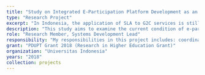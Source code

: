 ```yaml
---
title: "Study on Integrated E-Participation Platform Development as an Effort to Improve Public Participation based on Social Media in Indonesia"
type: "Research Project"
excerpt: "In Indonesia, the application of SLA to G2C services is still very limited, this research tries to analyze awareness and attitude toward the implementation of SLA in G2C e-government service."
description: "This study aims to examine the current condition of e-participation implementation in Indonesia from government and user perspective. One of the deliverables in this study is integrated e-participation platform focusing on budget monitoring systems. Some of the foci of research at this stage is to identify the challenges and obstacles of e-participation implementation from the government and community perspective, analyze the level of readiness in e-participation, measure e-participation maturity, identify the determinants of successful implementation and adoption of e-participation, and study the gamification of e-participation."
role: "Research Member, Systems Development Lead"
responsibility: "My responsibilities in this project includes: coordinating the development of e-participation platform for budget monitoring"
grant: "PDUPT Grant 2018 (Research in Higher Education Grant)"
organization: "Universitas Indonesia"
years: "2018"
collection: projects
--- 
```

